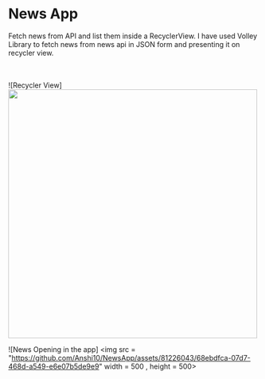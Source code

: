# News App
Fetch news from API and list them inside a RecyclerView.
I have used Volley Library to fetch news from news api in JSON form and presenting it on recycler view.

</br>
</br>
![Recycler View]
<img src = "https://github.com/Anshi10/NewsApp/assets/81226043/4c5b5523-1416-49c1-8df8-a7767c423544" width = 500 , height = 500>


![News Opening in the app]
<img src = "https://github.com/Anshi10/NewsApp/assets/81226043/68ebdfca-07d7-468d-a549-e6e07b5de9e9" width = 500 , height = 500>






